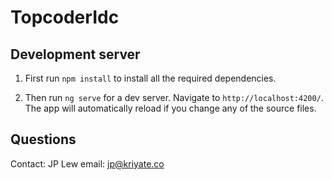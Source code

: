 # TopcoderIdc

## Development server

1. First run `npm install` to install all the required dependencies.

2. Then run `ng serve` for a dev server. Navigate to `http://localhost:4200/`. The app will automatically reload if you change any of the source files.

## Questions

Contact: JP Lew
email: jp@kriyate.co
